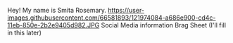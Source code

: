 Hey! My name is Smita Rosemary.
https://user-images.githubusercontent.com/66581893/121974084-a686e900-cd4c-11eb-850e-2b2e9405d982.JPG
Social Media information
Brag Sheet (I'll fill in this later)
